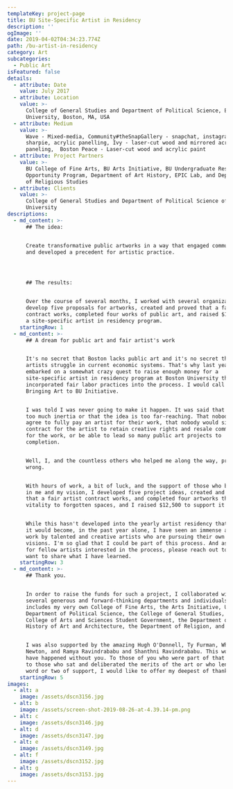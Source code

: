 ```yaml
---
templateKey: project-page
title: BU Site-Specific Artist in Residency
description: ''
ogImage: ''
date: 2019-04-02T04:34:23.774Z
path: /bu-artist-in-residency
category: Art
subcategories:
  - Public Art
isFeatured: false
details:
  - attribute: Date
    value: July 2017
  - attribute: Location
    value: >-
      College of General Studies and Department of Political Science, Boston
      University, Boston, MA, USA
  - attribute: Medium
    value: >-
      Wave - Mixed-media, Community#theSnapGallery - snapchat, instagram,
      sharpie, acrylic panelling, Ivy - laser-cut wood and mirrored acrylic
      paneling,  Boston Peace - Laser-cut wood and acrylic paint
  - attribute: Project Partners
    value: >-
      BU College of Fine Arts, BU Arts Initiative, BU Undergraduate Research
      Opportunity Program, Department of Art History, EPIC Lab, and Department
      of Religious Studies
  - attribute: Clients
    value: >-
      College of General Studies and Department of Political Science of Boston
      University
descriptions:
  - md_content: >-
      ## The idea: 


      Create transformative public artworks in a way that engaged communities
      and developed a precedent for artistic practice. 




      ## The results:


      Over the course of several months, I worked with several organizations to
      develop five proposals for artworks, created and proved that a fair artist
      contract works, completed four works of public art, and raised $12,500 for
      a site-specific artist in residency program.
    startingRow: 1
  - md_content: >-
      ## A dream for public art and fair artist's work


      It's no secret that Boston lacks public art and it's no secret that
      artists struggle in current economic systems. That's why last year, I
      embarked on a somewhat crazy quest to raise enough money for a
      site-specific artist in residency program at Boston University that
      incorporated fair labor practices into the process. I would call it the
      Bringing Art to BU Initiative.


      I was told I was never going to make it happen. It was said that there is
      too much inertia or that the idea is too far-reaching. That nobody would
      agree to fully pay an artist for their work, that nobody would sign a
      contract for the artist to retain creative rights and resale commission
      for the work, or be able to lead so many public art projects to
      completion.


      Well, I, and the countless others who helped me along the way, proved them
      wrong.


      With hours of work, a bit of luck, and the support of those who believed
      in me and my vision, I developed five project ideas, created and proved
      that a fair artist contract works, and completed four artworks that bring
      vitality to forgotten spaces, and I raised $12,500 to support it all.


      While this hasn't developed into the yearly artist residency that I hoped
      it would become, in the past year alone, I have seen an immense amount of
      work by talented and creative artists who are pursuing their own artistic
      visions. I'm so glad that I could be part of this process. And as always,
      for fellow artists interested in the process, please reach out to me! I
      want to share what I have learned.
    startingRow: 3
  - md_content: >-
      ## Thank you.


      In order to raise the funds for such a project, I collaborated with
      several generous and forward-thinking departments and individuals. This
      includes my very own College of Fine Arts, the Arts Initiative, UROP, the
      Department of Political Science, the College of General Studies, the
      College of Arts and Sciences Student Government, the Department of the
      History of Art and Architecture, the Department of Religion, and EPIC.


      I was also supported by the amazing Hugh O'Donnell, Ty Furman, Whitney
      Newton, and Ramya Ravindrababu and Shanthni Ravindrababu. This would not
      have happened without you. To those of you who were part of that process,
      to those who sat and deliberated the merits of the art or who lended a
      word or two of support, I would like to offer my deepest of thanks.
    startingRow: 5
images:
  - alt: a
    image: /assets/dscn3156.jpg
  - alt: b
    image: /assets/screen-shot-2019-08-26-at-4.39.14-pm.png
  - alt: c
    image: /assets/dscn3146.jpg
  - alt: d
    image: /assets/dscn3147.jpg
  - alt: e
    image: /assets/dscn3149.jpg
  - alt: f
    image: /assets/dscn3152.jpg
  - alt: g
    image: /assets/dscn3153.jpg
---
```


